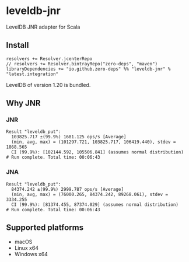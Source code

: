 # leveldb-jnr

LevelDB JNR adapter for Scala

## Install

```
resolvers += Resolver.jcenterRepo
// resolvers += Resolver.bintrayRepo("zero-deps", "maven")
libraryDependencies += "io.github.zero-deps" %% "leveldb-jnr" % "latest.integration"
```

LevelDB of version 1.20 is bundled.

## Why JNR

### JNR

```
Result "leveldb_put":
  103825.717 ±(99.9%) 1681.125 ops/s [Average]
  (min, avg, max) = (101297.721, 103825.717, 106419.440), stdev = 1868.565
  CI (99.9%): [102144.592, 105506.841] (assumes normal distribution)
# Run complete. Total time: 00:06:43
```

### JNA

```
Result "leveldb_put":
  84374.242 ±(99.9%) 2999.787 ops/s [Average]
  (min, avg, max) = (76000.265, 84374.242, 89268.061), stdev = 3334.255
  CI (99.9%): [81374.455, 87374.029] (assumes normal distribution)
# Run complete. Total time: 00:06:43
```

## Supported platforms

* macOS
* Linux x64
* Windows x64
